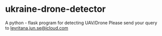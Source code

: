 # ukraine-drone-detector
A python - flask program for detecting UAV/Drone
Please send your query to leyritana.jun.se@icloud.com
